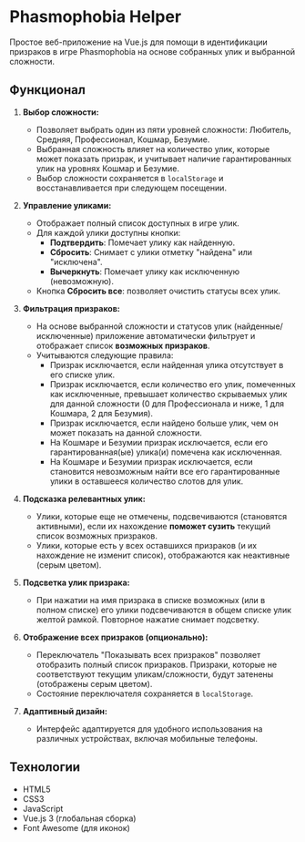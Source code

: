 # Phasmophobia Helper

Простое веб-приложение на Vue.js для помощи в идентификации призраков в игре Phasmophobia на основе собранных улик и выбранной сложности.

## Функционал

1. **Выбор сложности:**

   * Позволяет выбрать один из пяти уровней сложности: Любитель, Средняя, Профессионал, Кошмар, Безумие.
   * Выбранная сложность влияет на количество улик, которые может показать призрак, и учитывает наличие гарантированных улик на уровнях Кошмар и Безумие.
   * Выбор сложности сохраняется в `localStorage` и восстанавливается при следующем посещении.
2. **Управление уликами:**

   * Отображает полный список доступных в игре улик.
   * Для каждой улики доступны кнопки:
     * **Подтвердить**: Помечает улику как найденную.
     * **Сбросить**: Снимает с улики отметку "найдена" или "исключена".
     * **Вычеркнуть**: Помечает улику как исключенную (невозможную).
   * Кнопка **Сбросить все**: позволяет очистить статусы всех улик.
3. **Фильтрация призраков:**

   * На основе выбранной сложности и статусов улик (найденные/исключенные) приложение автоматически фильтрует и отображает список **возможных призраков**.
   * Учитываются следующие правила:
     * Призрак исключается, если найденная улика отсутствует в его списке улик.
     * Призрак исключается, если количество его улик, помеченных как исключенные, превышает количество скрываемых улик для данной сложности (0 для Профессионала и ниже, 1 для Кошмара, 2 для Безумия).
     * Призрак исключается, если найдено больше улик, чем он может показать на данной сложности.
     * На Кошмаре и Безумии призрак исключается, если его гарантированная(ые) улика(и) помечена как исключенная.
     * На Кошмаре и Безумии призрак исключается, если становится невозможным найти все его гарантированные улики в оставшееся количество слотов для улик.
4. **Подсказка релевантных улик:**

   * Улики, которые еще не отмечены, подсвечиваются (становятся активными), если их нахождение **поможет сузить** текущий список возможных призраков.
   * Улики, которые есть у всех оставшихся призраков (и их нахождение не изменит список), отображаются как неактивные (серым цветом).
5. **Подсветка улик призрака:**

   * При нажатии на имя призрака в списке возможных (или в полном списке) его улики подсвечиваются в общем списке улик желтой рамкой. Повторное нажатие снимает подсветку.
6. **Отображение всех призраков (опционально):**

   * Переключатель "Показывать всех призраков" позволяет отобразить полный список призраков. Призраки, которые не соответствуют текущим уликам/сложности, будут затенены (отображены серым цветом).
   * Состояние переключателя сохраняется в `localStorage`.
7. **Адаптивный дизайн:**

   * Интерфейс адаптируется для удобного использования на различных устройствах, включая мобильные телефоны.

## Технологии

* HTML5
* CSS3
* JavaScript
* Vue.js 3 (глобальная сборка)
* Font Awesome (для иконок)
